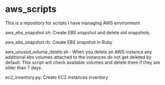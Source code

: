 # aws_scripts

This is a repository for scripts I have managing AWS environment

aws_ebs_snapshot.sh: Create EBS snapshot and delete old snapshots.

aws_ebs_snapshot.rb: Create EBS snapshot in Ruby

aws_unused_volume_delete.sh : When you delete an AWS instance any additional ebs volumes
  attached to the instances do not get deleted by default. This script will check
  available volumes and delete them if they are older than 7 days.

ec2_inventory.py: Create EC2 instances inventory
